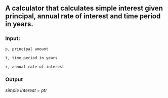## A calculator that calculates simple interest given principal, annual rate of interest and time period in years.
### Input:
   ```p, principal amount```
   
   ```t, time period in years```
   
   ```r, annual rate of interest```
### Output
   *simple interest = p*t*r*
